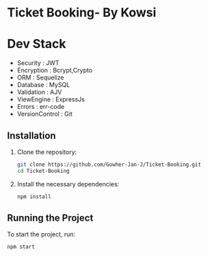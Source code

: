 <div>
<!-- <img src="https://ik.imagekit.io/bfzb9z4tav/Client-logo/HEBOO_LOGO-11_dyr-r_0UhyZ.svg?ik-sdk-version=javascript-1.4.3&updatedAt=1642583519773" width="300px"> -->

</div>

<div>
<h1>Ticket Booking- By Kowsi</h1>
</div>

<!-- <li> -->
<!-- <a href="https://www.getpostman.com/collections/f84690e410d536265cb4" target="_blank">API EndPoints</a> -->
<!-- </li> -->
</ul>

<h1>Dev Stack</h1>

- Security : JWT
- Encryption : Bcrypt,Crypto
- ORM : Sequelize
- Database : MySQL
- Validation : AJV
- ViewEngine : ExpressJs
- Errors : err-code
- VersionControl : Git

## Installation

1. Clone the repository:

   ```bash
   git clone https://github.com/Gowher-Jan-J/Ticket-Booking.git
   cd Ticket-Booking
   ```

2. Install the necessary dependencies:

   ```bash
   npm install
   ```

## Running the Project

To start the project, run:

```bash
npm start
```
